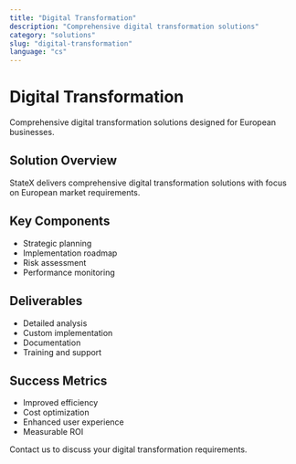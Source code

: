 ```yaml
---
title: "Digital Transformation"
description: "Comprehensive digital transformation solutions"
category: "solutions"
slug: "digital-transformation"
language: "cs"
---
```


# Digital Transformation

Comprehensive digital transformation solutions designed for European businesses.

## Solution Overview

StateX delivers comprehensive digital transformation solutions with focus on European market requirements.

## Key Components

- Strategic planning
- Implementation roadmap
- Risk assessment
- Performance monitoring

## Deliverables

- Detailed analysis
- Custom implementation
- Documentation
- Training and support

## Success Metrics

- Improved efficiency
- Cost optimization
- Enhanced user experience
- Measurable ROI

Contact us to discuss your digital transformation requirements.
